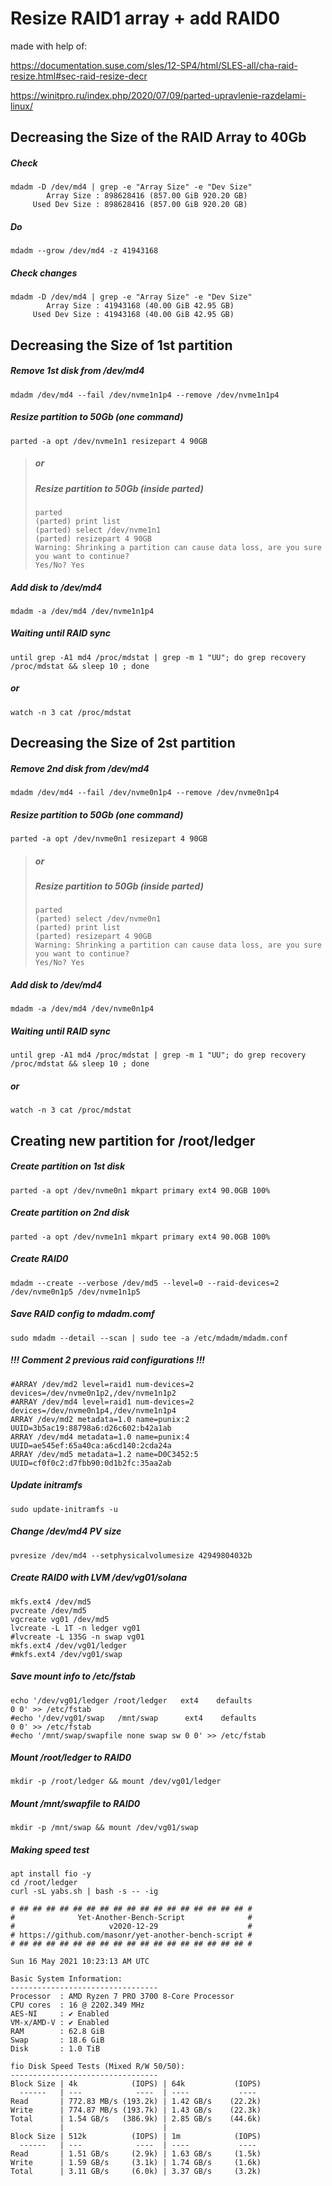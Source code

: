 # Resize RAID1 array + add RAID0

made with help of:

https://documentation.suse.com/sles/12-SP4/html/SLES-all/cha-raid-resize.html#sec-raid-resize-decr

https://winitpro.ru/index.php/2020/07/09/parted-upravlenie-razdelami-linux/

## Decreasing the Size of the RAID Array to 40Gb

##### Check
```
mdadm -D /dev/md4 | grep -e "Array Size" -e "Dev Size"
        Array Size : 898628416 (857.00 GiB 920.20 GB)
     Used Dev Size : 898628416 (857.00 GiB 920.20 GB)
```
##### Do
`mdadm --grow /dev/md4 -z 41943168`

##### Check changes
```
mdadm -D /dev/md4 | grep -e "Array Size" -e "Dev Size"
        Array Size : 41943168 (40.00 GiB 42.95 GB)
     Used Dev Size : 41943168 (40.00 GiB 42.95 GB)
```

## Decreasing the Size of 1st partition

##### Remove 1st disk from /dev/md4
`mdadm /dev/md4 --fail /dev/nvme1n1p4 --remove /dev/nvme1n1p4`

##### Resize partition to 50Gb (one command)
`parted -a opt /dev/nvme1n1 resizepart 4 90GB`

>##### or
>##### Resize partition to 50Gb (inside parted)
>```
>parted
>(parted) print list
>(parted) select /dev/nvme1n1
>(parted) resizepart 4 90GB
>Warning: Shrinking a partition can cause data loss, are you sure you want to continue?
>Yes/No? Yes
>```

##### Add disk to /dev/md4
`mdadm -a /dev/md4 /dev/nvme1n1p4`

##### Waiting until RAID sync
`until grep -A1 md4 /proc/mdstat | grep -m 1 "UU"; do grep recovery /proc/mdstat && sleep 10 ; done`
##### or
`watch -n 3 cat /proc/mdstat`

## Decreasing the Size of 2st partition

##### Remove 2nd disk from /dev/md4
`mdadm /dev/md4 --fail /dev/nvme0n1p4 --remove /dev/nvme0n1p4`

##### Resize partition to 50Gb (one command)
`parted -a opt /dev/nvme0n1 resizepart 4 90GB`

>##### or
>##### Resize partition to 50Gb (inside parted)
>```
>parted
>(parted) select /dev/nvme0n1
>(parted) print list
>(parted) resizepart 4 90GB
>Warning: Shrinking a partition can cause data loss, are you sure you want to continue?
>Yes/No? Yes
>```

##### Add disk to /dev/md4
`mdadm -a /dev/md4 /dev/nvme0n1p4`

##### Waiting until RAID sync
`until grep -A1 md4 /proc/mdstat | grep -m 1 "UU"; do grep recovery /proc/mdstat && sleep 10 ; done`
##### or
`watch -n 3 cat /proc/mdstat`

## Creating new partition for /root/ledger

##### Create partition on 1st disk
`parted -a opt /dev/nvme0n1 mkpart primary ext4 90.0GB 100%`

##### Create partition on 2nd disk
`parted -a opt /dev/nvme1n1 mkpart primary ext4 90.0GB 100%`

##### Create RAID0
`mdadm --create --verbose /dev/md5 --level=0 --raid-devices=2 /dev/nvme0n1p5 /dev/nvme1n1p5`

##### Save RAID config to mdadm.comf
`sudo mdadm --detail --scan | sudo tee -a /etc/mdadm/mdadm.conf`

##### !!! Comment 2 previous raid configurations !!!
```
#ARRAY /dev/md2 level=raid1 num-devices=2 devices=/dev/nvme0n1p2,/dev/nvme1n1p2
#ARRAY /dev/md4 level=raid1 num-devices=2 devices=/dev/nvme0n1p4,/dev/nvme1n1p4
ARRAY /dev/md2 metadata=1.0 name=punix:2 UUID=3b5ac19:88798a6:d26c602:b42a1ab
ARRAY /dev/md4 metadata=1.0 name=punix:4 UUID=ae545ef:65a40ca:a6cd140:2cda24a
ARRAY /dev/md5 metadata=1.2 name=D0C3452:5 UUID=cf0f0c2:d7fbb90:0d1b2fc:35aa2ab
```

##### Update initramfs
`sudo update-initramfs -u`

##### Change /dev/md4 PV size
`pvresize /dev/md4 --setphysicalvolumesize 42949804032b`

##### Create RAID0 with LVM /dev/vg01/solana
```
mkfs.ext4 /dev/md5
pvcreate /dev/md5
vgcreate vg01 /dev/md5
lvcreate -L 1T -n ledger vg01
#lvcreate -L 135G -n swap vg01
mkfs.ext4 /dev/vg01/ledger
#mkfs.ext4 /dev/vg01/swap
```

##### Save mount info to /etc/fstab
```
echo '/dev/vg01/ledger /root/ledger   ext4    defaults                0 0' >> /etc/fstab
#echo '/dev/vg01/swap   /mnt/swap      ext4    defaults                0 0' >> /etc/fstab
#echo '/mnt/swap/swapfile none swap sw 0 0' >> /etc/fstab
```

##### Mount /root/ledger to RAID0
```
mkdir -p /root/ledger && mount /dev/vg01/ledger
```

##### Mount /mnt/swapfile to RAID0
```
mkdir -p /mnt/swap && mount /dev/vg01/swap
```

##### Making speed test
```
apt install fio -y
cd /root/ledger
curl -sL yabs.sh | bash -s -- -ig

# ## ## ## ## ## ## ## ## ## ## ## ## ## ## ## ## ## #
#              Yet-Another-Bench-Script              #
#                     v2020-12-29                    #
# https://github.com/masonr/yet-another-bench-script #
# ## ## ## ## ## ## ## ## ## ## ## ## ## ## ## ## ## #

Sun 16 May 2021 10:23:13 AM UTC

Basic System Information:
---------------------------------
Processor  : AMD Ryzen 7 PRO 3700 8-Core Processor
CPU cores  : 16 @ 2202.349 MHz
AES-NI     : ✔ Enabled
VM-x/AMD-V : ✔ Enabled
RAM        : 62.8 GiB
Swap       : 18.6 GiB
Disk       : 1.0 TiB

fio Disk Speed Tests (Mixed R/W 50/50):
---------------------------------
Block Size | 4k            (IOPS) | 64k           (IOPS)
  ------   | ---            ----  | ----           ----
Read       | 772.83 MB/s (193.2k) | 1.42 GB/s    (22.2k)
Write      | 774.87 MB/s (193.7k) | 1.43 GB/s    (22.3k)
Total      | 1.54 GB/s   (386.9k) | 2.85 GB/s    (44.6k)
           |                      |
Block Size | 512k          (IOPS) | 1m            (IOPS)
  ------   | ---            ----  | ----           ----
Read       | 1.51 GB/s     (2.9k) | 1.63 GB/s     (1.5k)
Write      | 1.59 GB/s     (3.1k) | 1.74 GB/s     (1.6k)
Total      | 3.11 GB/s     (6.0k) | 3.37 GB/s     (3.2k)

```
